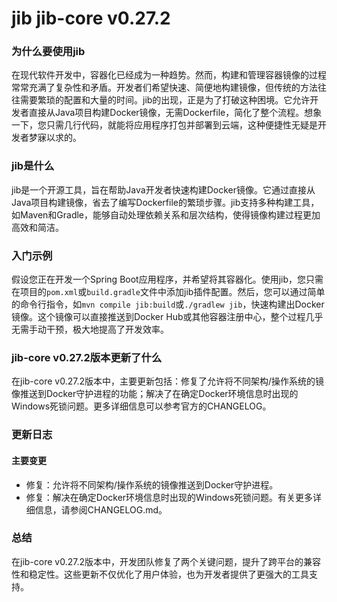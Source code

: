 # jib jib-core v0.27.2
### 为什么要使用jib

在现代软件开发中，容器化已经成为一种趋势。然而，构建和管理容器镜像的过程常常充满了复杂性和矛盾。开发者们希望快速、简便地构建镜像，但传统的方法往往需要繁琐的配置和大量的时间。jib的出现，正是为了打破这种困境。它允许开发者直接从Java项目构建Docker镜像，无需Dockerfile，简化了整个流程。想象一下，您只需几行代码，就能将应用程序打包并部署到云端，这种便捷性无疑是开发者梦寐以求的。

### jib是什么

jib是一个开源工具，旨在帮助Java开发者快速构建Docker镜像。它通过直接从Java项目构建镜像，省去了编写Dockerfile的繁琐步骤。jib支持多种构建工具，如Maven和Gradle，能够自动处理依赖关系和层次结构，使得镜像构建过程更加高效和简洁。

### 入门示例

假设您正在开发一个Spring Boot应用程序，并希望将其容器化。使用jib，您只需在项目的`pom.xml`或`build.gradle`文件中添加jib插件配置。然后，您可以通过简单的命令行指令，如`mvn compile jib:build`或`./gradlew jib`，快速构建出Docker镜像。这个镜像可以直接推送到Docker Hub或其他容器注册中心，整个过程几乎无需手动干预，极大地提高了开发效率。

### jib-core v0.27.2版本更新了什么

在jib-core v0.27.2版本中，主要更新包括：修复了允许将不同架构/操作系统的镜像推送到Docker守护进程的功能；解决了在确定Docker环境信息时出现的Windows死锁问题。更多详细信息可以参考官方的CHANGELOG。

### 更新日志

#### 主要变更
- 修复：允许将不同架构/操作系统的镜像推送到Docker守护进程。
- 修复：解决在确定Docker环境信息时出现的Windows死锁问题。有关更多详细信息，请参阅CHANGELOG.md。

### 总结

在jib-core v0.27.2版本中，开发团队修复了两个关键问题，提升了跨平台的兼容性和稳定性。这些更新不仅优化了用户体验，也为开发者提供了更强大的工具支持。